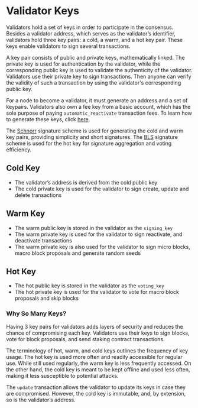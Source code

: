 # Validator Keys

Validators hold a set of keys in order to participate in the consensus. Besides a validator address, which serves as the validator’s identifier, validators hold three key pairs: a cold, a warm, and a hot key pair. These keys enable validators to sign several transactions.

A key pair consists of public and private keys, mathematically linked. The private key is used for authentication by the validator, while the corresponding public key is used to validate the authenticity of the validator. Validators use their private key to sign transactions. Then anyone can verify the validity of such a transaction by using the validator's corresponding public key.

For a node to become a validator, it must generate an address and a set of keypairs. Validators also own a fee key from a basic account, which has the sole purpose of paying `automatic_reactivate` transaction fees. To learn how to generate these keys, click [here](../../nodes//validators//becoming-a-validator.md#generating-your-validator-address-and-keys).

The [Schnorr](https://en.wikipedia.org/wiki/Schnorr_signature) signature scheme is used for generating the cold and warm key pairs, providing simplicity and short signatures. The [BLS](https://en.wikipedia.org/wiki/BLS_digital_signature) signature scheme is used for the hot key for signature aggregation and voting efficiency.

## Cold Key

- The validator’s address is derived from the cold public key
- The cold private key is used for the validator to sign create, update and delete transactions

## Warm Key

- The warm public key is stored in the validator as the `signing_key`
- The warm private key is used for the validator to sign reactivate, and deactivate transactions
- The warm private key is also used for the validator to sign micro blocks, macro block proposals and generate random seeds

## Hot Key

- The hot public key is stored in the validator as the `voting_key`
- The hot private key is used for the validator to vote for macro block proposals and skip blocks

### Why So Many Keys?

Having 3 key pairs for validators adds layers of security and reduces the chance of compromising each key. Validators use their keys to sign blocks, vote for block proposals, and send staking contract transactions.

The terminology of hot, warm, and cold keys outlines the frequency of key usage. The hot key is used more often and readily accessible for regular use. While still used regularly, the warm key is less frequently accessed. On the other hand, the cold key is meant to be kept offline and used less often, making it less susceptible to potential attacks.

The `update` transaction allows the validator to update its keys in case they are compromised. However, the cold key is immutable, and, by extension, so is the validator’s address.

